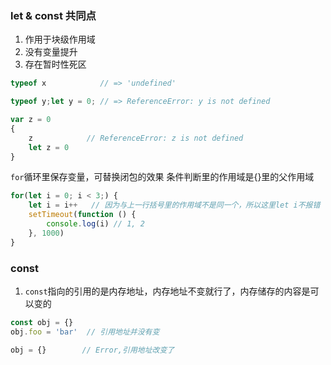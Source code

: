 ### let & const 共同点
1. 作用于块级作用域
2. 没有变量提升
3. 存在暂时性死区
```js
typeof x            // => 'undefined'

typeof y;let y = 0; // => ReferenceError: y is not defined

var z = 0
{
    z            // ReferenceError: z is not defined
    let z = 0
}
```

`for`循环里保存变量，可替换闭包的效果
条件判断里的作用域是{}里的父作用域
```js
for(let i = 0; i < 3;) {
    let i = i++   // 因为与上一行括号里的作用域不是同一个，所以这里let i不报错
    setTimeout(function () {
        console.log(i) // 1, 2
    }, 1000)
}
```

### const
1. `const`指向的引用的是内存地址，内存地址不变就行了，内存储存的内容是可以变的
```js
const obj = {}
obj.foo = 'bar'  // 引用地址并没有变

obj = {}        // Error,引用地址改变了
```